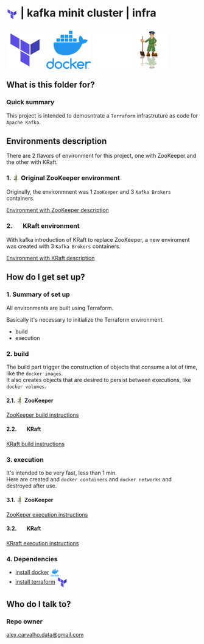 # <img src="img/terraform.png" alt="HashiCorp Terraform" width="30" style="vertical-align: middle;"> | kafka minit cluster | infra #


## <img src="img/terraform.png" alt="Terraform" height="100" style="vertical-align: middle;"> <img src="img/docker.png" alt="Docker" height="100" style="vertical-align: middle;"> <img src="img/kafka-white-logo.png" alt="apache kafka" height="100" style="vertical-align: middle;"> <img src="img/zookeeper.png" alt="apache kafka" height="100" style="vertical-align: middle;">


## What is this folder for? ##

### Quick summary

This project is intended to demosntrate a `Terraform` infrastruture as code for `Apache Kafka`.


## Environments description

There are 2 flavors of environment for this project, one with ZooKeeper and the other with KRaft.

### 1. <img src="img/zookeeper.png" alt="docker" height="20" style="vertical-align: middle;"> Original ZooKeeper environment 

Originally, the environmnent was 1 `ZooKeeper` and 3 `Kafka Brokers` containers. 

[Environment with ZooKeeper description](infra/zookeeper/ENVIRONMENT.md)

### 2. <img src="img/kafka-white-logo.png" alt="docker" height="20" style="vertical-align: middle;"> KRaft environment 

With kafka introduction of KRaft to replace ZooKeeper, a new enviroment was created with 3 `Kafka Brokers` containers. 

[Environment with KRaft description](infra/kraft/ENVIRONMENT.md)



## How do I get set up? ##

### 1. Summary of set up

All environments are built using Terraform.  

Basically it's necessary to initialize the Terraform environment.  

- build
- execution

### 2. build

The build part trigger the construction of objects that consume a lot of time, like the `docker images`.  
It also creates objects that are desired to persist between executions, like `docker volumes`.

#### 2.1. <img src="img/zookeeper.png" alt="docker" height="20" style="vertical-align: middle;"> ZooKeeper

[ZooKeeper build instructions](infra/zookeeper/terraform/build/BUILD.md)

#### 2.2. <img src="img/kafka-white-logo.png" alt="docker" height="20" style="vertical-align: middle;"> KRaft

[KRaft build instructions](infra/kraft/terraform/build/BUILD.md)

### 3. execution

It's intended to be very fast, less than 1 min.   
Here are created and `docker containers` and `docker networks` and destroyed after use.  

#### 3.1. <img src="img/zookeeper.png" alt="docker" height="20" style="vertical-align: middle;"> ZooKeeper

[ZooKeper execution instructions](infra/zookeeper/terraform/exec/EXEC.md)

#### 3.2. <img src="img/kafka-white-logo.png" alt="docker" height="20" style="vertical-align: middle;"> KRaft

[KRraft execution instructions](infra/kraft/terraform/exec/EXEC.md)

### 4. Dependencies

- [install docker](https://docs.docker.com/get-docker/) <img src="img/docker.png" alt="docker" height="20" style="vertical-align: middle;">
- [install terraform](https://learn.hashicorp.com/tutorials/terraform/install-cli) <img src="img/terraform.png" alt="Terraform" height="30" style="vertical-align: middle;">


## Who do I talk to? ##

### Repo owner 

alex.carvalho.data@gmail.com